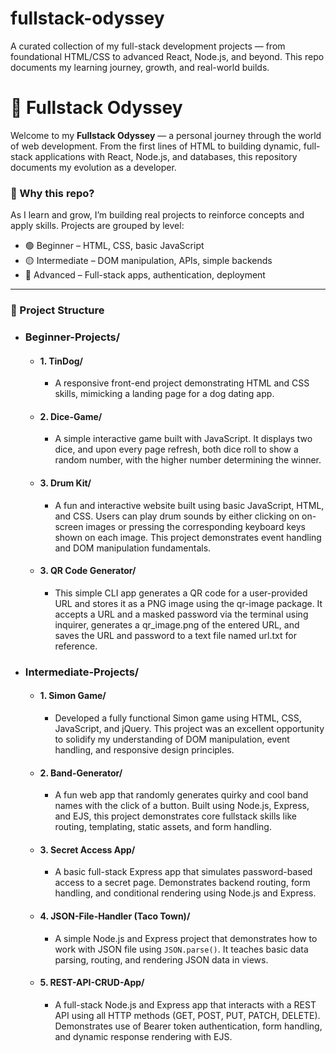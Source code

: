 # fullstack-odyssey
A curated collection of my full-stack development projects — from foundational HTML/CSS to advanced React, Node.js, and beyond. This repo documents my learning journey, growth, and real-world builds.

# 🚀 Fullstack Odyssey

Welcome to my **Fullstack Odyssey** — a personal journey through the world of web development. From the first lines of HTML to building dynamic, full-stack applications with React, Node.js, and databases, this repository documents my evolution as a developer.

### 🌱 Why this repo?
As I learn and grow, I’m building real projects to reinforce concepts and apply skills. Projects are grouped by level:
- 🟢 Beginner – HTML, CSS, basic JavaScript
- 🟡 Intermediate – DOM manipulation, APIs, simple backends
- 🔴 Advanced – Full-stack apps, authentication, deployment

---

### 📁 Project Structure

- ### Beginner-Projects/
    - #### 1. TinDog/
        - A responsive front-end project demonstrating HTML and CSS skills, mimicking a landing page for a dog dating app.
    - #### 2. Dice-Game/
        - A simple interactive game built with JavaScript. It displays two dice, and upon every page refresh, both dice roll to show a random number, with the higher number determining the winner.
    - #### 3. Drum Kit/
        -  A fun and interactive website built using basic JavaScript, HTML, and CSS. Users can play drum sounds by either clicking on on-screen images or pressing the corresponding keyboard keys shown on each image. This project demonstrates event handling and DOM manipulation fundamentals.
    - #### 3. QR Code Generator/
        - This simple CLI app generates a QR code for a user-provided URL and stores it as a PNG image using the qr-image package. It accepts a URL and a masked password via the terminal using inquirer, generates a qr_image.png of the entered URL, and saves the URL and password to a text file named url.txt for reference.
          
- ### Intermediate-Projects/
    - #### 1. Simon Game/
        - Developed a fully functional Simon game using HTML, CSS, JavaScript, and jQuery. This project was an excellent opportunity to solidify my understanding of DOM manipulation, event handling, and responsive design principles.
        
    - #### 2. Band-Generator/
        - A fun web app that randomly generates quirky and cool band names with the click of a button. Built using Node.js, Express, and EJS, this project demonstrates core fullstack skills like routing, templating, static assets, and form handling.
          
    - #### 3. Secret Access App/
        - A basic full-stack Express app that simulates password-based access to a secret page. Demonstrates backend routing, form handling, and conditional rendering using Node.js and Express.
     
    - #### 4. JSON-File-Handler (Taco Town)/
        - A simple Node.js and Express project that demonstrates how to work with JSON file using `JSON.parse()`. It teaches basic data parsing, routing, and rendering JSON data in views.
     
    - #### 5. REST-API-CRUD-App/
        - A full-stack Node.js and Express app that interacts with a REST API using all HTTP methods (GET, POST, PUT, PATCH, DELETE). Demonstrates use of Bearer token authentication, form handling, and dynamic response rendering with EJS.




    


